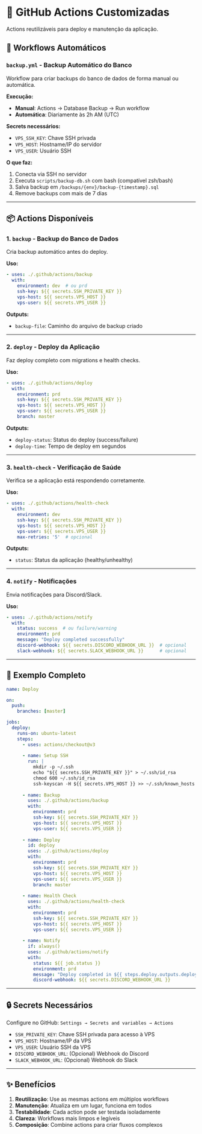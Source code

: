 # 🚀 GitHub Actions Customizadas

Actions reutilizáveis para deploy e manutenção da aplicação.

## 🔄 Workflows Automáticos

### `backup.yml` - Backup Automático do Banco

Workflow para criar backups do banco de dados de forma manual ou automática.

**Execução:**
- **Manual**: Actions → Database Backup → Run workflow
- **Automática**: Diariamente às 2h AM (UTC)

**Secrets necessários:**
- `VPS_SSH_KEY`: Chave SSH privada
- `VPS_HOST`: Hostname/IP do servidor
- `VPS_USER`: Usuário SSH

**O que faz:**
1. Conecta via SSH no servidor
2. Executa `scripts/backup-db.sh` com bash (compatível zsh/bash)
3. Salva backup em `/backups/{env}/backup-{timestamp}.sql`
4. Remove backups com mais de 7 dias

---

## 📦 Actions Disponíveis

### 1. `backup` - Backup do Banco de Dados

Cria backup automático antes do deploy.

**Uso:**
```yaml
- uses: ./.github/actions/backup
  with:
    environment: dev  # ou prd
    ssh-key: ${{ secrets.SSH_PRIVATE_KEY }}
    vps-host: ${{ secrets.VPS_HOST }}
    vps-user: ${{ secrets.VPS_USER }}
```

**Outputs:**
- `backup-file`: Caminho do arquivo de backup criado

---

### 2. `deploy` - Deploy da Aplicação

Faz deploy completo com migrations e health checks.

**Uso:**
```yaml
- uses: ./.github/actions/deploy
  with:
    environment: prd
    ssh-key: ${{ secrets.SSH_PRIVATE_KEY }}
    vps-host: ${{ secrets.VPS_HOST }}
    vps-user: ${{ secrets.VPS_USER }}
    branch: master
```

**Outputs:**
- `deploy-status`: Status do deploy (success/failure)
- `deploy-time`: Tempo de deploy em segundos

---

### 3. `health-check` - Verificação de Saúde

Verifica se a aplicação está respondendo corretamente.

**Uso:**
```yaml
- uses: ./.github/actions/health-check
  with:
    environment: dev
    ssh-key: ${{ secrets.SSH_PRIVATE_KEY }}
    vps-host: ${{ secrets.VPS_HOST }}
    vps-user: ${{ secrets.VPS_USER }}
    max-retries: '5'  # opcional
```

**Outputs:**
- `status`: Status da aplicação (healthy/unhealthy)

---

### 4. `notify` - Notificações

Envia notificações para Discord/Slack.

**Uso:**
```yaml
- uses: ./.github/actions/notify
  with:
    status: success  # ou failure/warning
    environment: prd
    message: "Deploy completed successfully"
    discord-webhook: ${{ secrets.DISCORD_WEBHOOK_URL }}  # opcional
    slack-webhook: ${{ secrets.SLACK_WEBHOOK_URL }}      # opcional
```

---

## 🎯 Exemplo Completo

```yaml
name: Deploy

on:
  push:
    branches: [master]

jobs:
  deploy:
    runs-on: ubuntu-latest
    steps:
      - uses: actions/checkout@v3
      
      - name: Setup SSH
        run: |
          mkdir -p ~/.ssh
          echo "${{ secrets.SSH_PRIVATE_KEY }}" > ~/.ssh/id_rsa
          chmod 600 ~/.ssh/id_rsa
          ssh-keyscan -H ${{ secrets.VPS_HOST }} >> ~/.ssh/known_hosts
      
      - name: Backup
        uses: ./.github/actions/backup
        with:
          environment: prd
          ssh-key: ${{ secrets.SSH_PRIVATE_KEY }}
          vps-host: ${{ secrets.VPS_HOST }}
          vps-user: ${{ secrets.VPS_USER }}
      
      - name: Deploy
        id: deploy
        uses: ./.github/actions/deploy
        with:
          environment: prd
          ssh-key: ${{ secrets.SSH_PRIVATE_KEY }}
          vps-host: ${{ secrets.VPS_HOST }}
          vps-user: ${{ secrets.VPS_USER }}
          branch: master
      
      - name: Health Check
        uses: ./.github/actions/health-check
        with:
          environment: prd
          ssh-key: ${{ secrets.SSH_PRIVATE_KEY }}
          vps-host: ${{ secrets.VPS_HOST }}
          vps-user: ${{ secrets.VPS_USER }}
      
      - name: Notify
        if: always()
        uses: ./.github/actions/notify
        with:
          status: ${{ job.status }}
          environment: prd
          message: "Deploy completed in ${{ steps.deploy.outputs.deploy-time }}s"
          discord-webhook: ${{ secrets.DISCORD_WEBHOOK_URL }}
```

---

## 🔒 Secrets Necessários

Configure no GitHub: `Settings → Secrets and variables → Actions`

- `SSH_PRIVATE_KEY`: Chave SSH privada para acesso à VPS
- `VPS_HOST`: Hostname/IP da VPS
- `VPS_USER`: Usuário SSH da VPS
- `DISCORD_WEBHOOK_URL`: (Opcional) Webhook do Discord
- `SLACK_WEBHOOK_URL`: (Opcional) Webhook do Slack

---

## ✨ Benefícios

1. **Reutilização**: Use as mesmas actions em múltiplos workflows
2. **Manutenção**: Atualiza em um lugar, funciona em todos
3. **Testabilidade**: Cada action pode ser testada isoladamente
4. **Clareza**: Workflows mais limpos e legíveis
5. **Composição**: Combine actions para criar fluxos complexos

